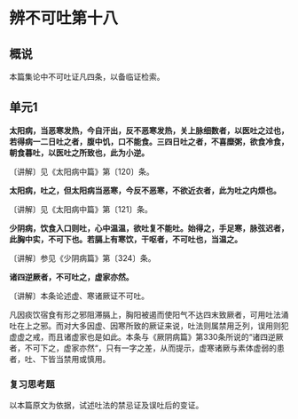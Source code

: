 # 辨不可吐第十八

## 概说

本篇集论中不可吐证凡四条，以备临证检索。

## 单元1

**太阳病，当恶寒发热，今自汗出，反不恶寒发热，关上脉细数者，以医吐之过也，若得病一二日吐之者，腹中饥，口不能食。三四日吐之者，不喜糜粥，欲食冷食，朝食暮吐，以医吐之所致也，此为小逆。**

〔讲解〕见《太阳病中篇》第〔120〕条。

**太阳病，吐之，但太阳病当恶寒，今反不恶寒，不欲近衣者，此为吐之内烦也。**

〔讲解〕见《太阳病中篇》第〔121〕条。

**少阴病，饮食入口则吐，心中温温，欲吐复不能吐。始得之，手足寒，脉弦迟者，此胸中实，不可下也。若膈上有寒饮，干呕者，不可吐也，当温之。**

〔讲解〕参见《少阴病篇》第〔324〕条。

**诸四逆厥者，不可吐之，虚家亦然。**

〔讲解〕本条论述虚、寒诸厥证不可吐。

凡因痰饮宿食有形之邪阻滞膈上，胸阳被遏而使阳气不达四末致厥者，可用吐法涌吐在上之邪。而对大多因虚、因寒所致的厥证来说，吐法则属禁用乏列，误用则犯虚虚之戒，而且诸虚家也是如此。本条与《厥阴病篇》第330条所说的“诸四逆厥者，不可下之，虚家亦然“，只有一字之差，从而提示，虚寒诸厥与素体虚弱的患者，吐、下皆当禁用或慎用。

### 复习思考题

以本篇原文为依据，试述吐法的禁忌证及误吐后的变证。

